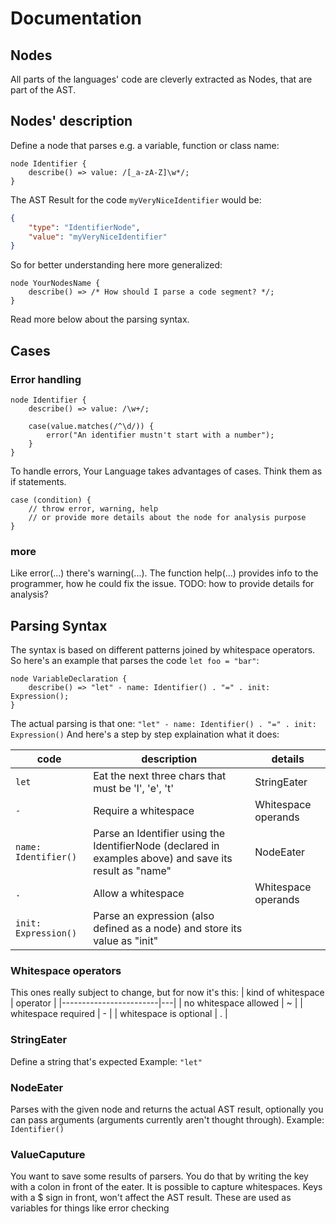 # Documentation

## Nodes
All parts of the languages' code are cleverly extracted as Nodes, that are part of the AST.

## Nodes' description
Define a node that parses e.g. a variable, function or class name:
```yl
node Identifier {
    describe() => value: /[_a-zA-Z]\w*/;
}
```

The AST Result for the code `myVeryNiceIdentifier` would be:
```json
{
    "type": "IdentifierNode",
    "value": "myVeryNiceIdentifier"
}
```

So for better understanding here more generalized:
```yl
node YourNodesName {
    describe() => /* How should I parse a code segment? */;
}
```
Read more below about the parsing syntax.
## Cases
### Error handling
```yl
node Identifier {
    describe() => value: /\w+/;
    
    case(value.matches(/^\d/)) {
        error("An identifier mustn't start with a number");
    }
}
```
To handle errors, Your Language takes advantages of cases. Think them as if statements.
```yl
case (condition) {
    // throw error, warning, help
    // or provide more details about the node for analysis purpose 
}
```

### more
Like error(...) there's warning(...). The function help(...) provides info to the programmer, how he could fix the issue.
TODO: how to provide details for analysis?


## Parsing Syntax
The syntax is based on different patterns joined by whitespace operators.
So here's an example that parses the code `let foo = "bar"`:
```yl
node VariableDeclaration {
    describe() => "let" - name: Identifier() . "=" . init: Expression();
}
```
The actual parsing is that one:
`"let" - name: Identifier() . "=" . init: Expression()`
And here's a step by step explaination what it does:

| code                 | description                                                                                             | details             |
|----------------------|---------------------------------------------------------------------------------------------------------|---------------------|
| `let`                | Eat the next three chars that must be 'l', 'e', 't'                                                     | StringEater         |
| `-`                  | Require a whitespace                                                                                    | Whitespace operands |
| `name: Identifier()` | Parse an Identifier using the IdentifierNode (declared in examples above) and save its result as "name" | NodeEater           |
| `.`                  | Allow a whitespace                                                                                      | Whitespace operands |
| `init: Expression()` | Parse an expression (also defined as a node) and store its value as "init"                              |                     |

### Whitespace operators
This ones really subject to change, but for now it's this:
| kind of whitespace     | operator |
|------------------------|---|
| no whitespace allowed  | ~ |
| whitespace required    | - |
| whitespace is optional | . |

### StringEater
Define a string that's expected
Example:
`"let"`

### NodeEater
Parses with the given node and returns the actual AST result, optionally you can pass arguments (arguments currently aren't thought through).
Example:
`Identifier()`

### ValueCaputure
You want to save some results of parsers. You do that by writing the key with a colon in front of the eater.
It is possible to capture whitespaces.
Keys with a $ sign in front, won't affect the AST result. These are used as variables for things like error checking